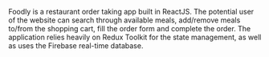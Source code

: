 Foodly is a restaurant order taking app built in ReactJS. The potential user of the website can search through available meals, add/remove meals to/from the shopping cart, fill the order form and complete the order. The application relies heavily on Redux Toolkit for the state management, as well as uses the Firebase real-time database.

